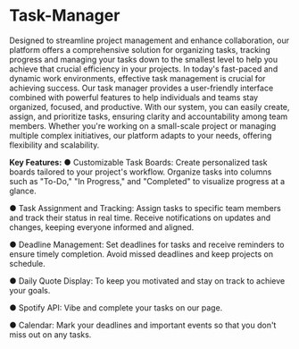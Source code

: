 # Task-Manager
Designed to streamline project management and enhance collaboration, our platform offers a comprehensive solution for organizing tasks, tracking progress and managing your tasks down to the smallest level to help you achieve that crucial efficiency in your projects. In today's fast-paced and dynamic work environments, effective task management is crucial for achieving success. Our task manager provides a user-friendly interface combined with powerful features to help individuals and teams stay organized, focused, and productive. With our system, you can easily create, assign, and prioritize tasks, ensuring clarity and accountability among team members. Whether you're working on a small-scale project or managing multiple complex initiatives, our platform adapts to your needs, offering flexibility and scalability.

**Key Features:**
● Customizable Task Boards: Create personalized task boards tailored to your project's workflow. Organize tasks into columns such as "To-Do," "In Progress," and "Completed" to visualize progress at a glance.

● Task Assignment and Tracking: Assign tasks to specific team members and track their status in real time. Receive notifications on updates and changes, keeping everyone informed and aligned.

● Deadline Management: Set deadlines for tasks and receive reminders to ensure timely completion. Avoid missed deadlines and keep projects on schedule.

● Daily Quote Display: To keep you motivated and stay on track to achieve your goals.

● Spotify API: Vibe and complete your tasks on our page.

● Calendar: Mark your deadlines and important events so that you don't miss out on any tasks.
